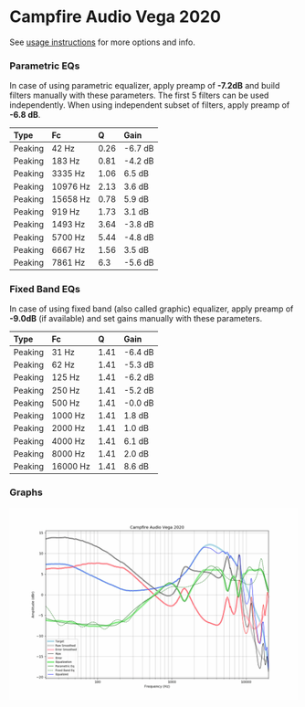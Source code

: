 # Campfire Audio Vega 2020
See [usage instructions](https://github.com/jaakkopasanen/AutoEq#usage) for more options and info.

### Parametric EQs
In case of using parametric equalizer, apply preamp of **-7.2dB** and build filters manually
with these parameters. The first 5 filters can be used independently.
When using independent subset of filters, apply preamp of **-6.8 dB**.

| Type    | Fc       |    Q | Gain    |
|:--------|:---------|:-----|:--------|
| Peaking | 42 Hz    | 0.26 | -6.7 dB |
| Peaking | 183 Hz   | 0.81 | -4.2 dB |
| Peaking | 3335 Hz  | 1.06 | 6.5 dB  |
| Peaking | 10976 Hz | 2.13 | 3.6 dB  |
| Peaking | 15658 Hz | 0.78 | 5.9 dB  |
| Peaking | 919 Hz   | 1.73 | 3.1 dB  |
| Peaking | 1493 Hz  | 3.64 | -3.8 dB |
| Peaking | 5700 Hz  | 5.44 | -4.8 dB |
| Peaking | 6667 Hz  | 1.56 | 3.5 dB  |
| Peaking | 7861 Hz  | 6.3  | -5.6 dB |

### Fixed Band EQs
In case of using fixed band (also called graphic) equalizer, apply preamp of **-9.0dB**
(if available) and set gains manually with these parameters.

| Type    | Fc       |    Q | Gain    |
|:--------|:---------|:-----|:--------|
| Peaking | 31 Hz    | 1.41 | -6.4 dB |
| Peaking | 62 Hz    | 1.41 | -5.3 dB |
| Peaking | 125 Hz   | 1.41 | -6.2 dB |
| Peaking | 250 Hz   | 1.41 | -5.2 dB |
| Peaking | 500 Hz   | 1.41 | -0.0 dB |
| Peaking | 1000 Hz  | 1.41 | 1.8 dB  |
| Peaking | 2000 Hz  | 1.41 | 1.0 dB  |
| Peaking | 4000 Hz  | 1.41 | 6.1 dB  |
| Peaking | 8000 Hz  | 1.41 | 2.0 dB  |
| Peaking | 16000 Hz | 1.41 | 8.6 dB  |

### Graphs
![](./Campfire%20Audio%20Vega%202020.png)